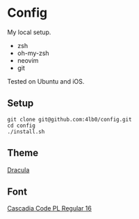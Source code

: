 Config
======

My local setup. 

* zsh
* oh-my-zsh
* neovim 
* git

Tested on Ubuntu and iOS.

Setup
-----

```
git clone git@github.com:4lb0/config.git
cd config
./install.sh
```

Theme
-----

[Dracula](https://draculatheme.com)

Font
----

[Cascadia Code PL Regular 16](https://github.com/microsoft/cascadia-code)

